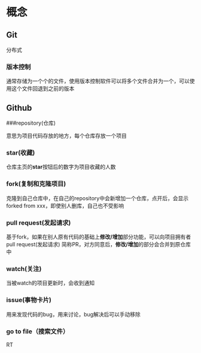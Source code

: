 # 概念

## Git

分布式

### 版本控制

通常存储为一个个的文件，使用版本控制软件可以将多个文件合并为一个，可以使用这个文件回退到之前的版本

## Github

###repository(仓库)

意思为项目代码存放的地方，每个仓库存放一个项目

### star(收藏)

仓库主页的**star**按钮后的数字为项目收藏的人数

### fork(复制和克隆项目)

克隆到自己仓库中，在自己的repository中会新增加一个仓库，点开后，会显示forked from xxx，即使别人删库，自己也不受影响

### pull request(发起请求)

基于fork，如果在别人原有代码的基础上**修改/增加**部分功能，可以向项目拥有者pull request(发起请求) 简称PR，对方同意后，**修改/增加**的部分会合并到原仓库中

### watch(关注)

当被watch的项目更新时，会收到通知

### issue(事物卡片)

用来发现代码的bug，用来讨论，bug解决后可以手动移除

### go to file（搜索文件）

RT



